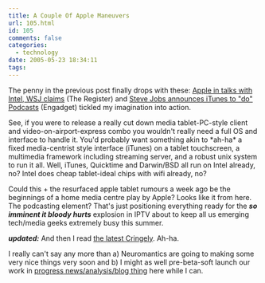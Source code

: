 ```yaml
---
title: A Couple Of Apple Maneuvers
url: 105.html
id: 105
comments: false
categories:
  - technology
date: 2005-05-23 18:34:11
tags:
---
```


The penny in the previous post finally drops with these: [Apple in talks with Intel, WSJ claims](http://go.theregister.com/feed/http://www.theregister.co.uk/2005/05/23/apple_intel/) (The Register) and [Steve Jobs announces iTunes to "do" Podcasts](http://www.engadget.com/entry/1234000027044248/) (Engadget) tickled my imagination into action.

See, if you were to release a really cut down media tablet-PC-style client and video-on-airport-express combo you wouldn't really need a full OS and interface to handle it. You'd probably want something akin to \*ah-ha\* a fixed media-centrist style interface (iTunes) on a tablet touchscreen, a multimedia framework including streaming server, and a robust unix system to run it all. Well, iTunes, Quicktime and Darwin/BSD all run on Intel already, no? Intel does cheap tablet-ideal chips with wifi already, no?

Could this + the resurfaced apple tablet rumours a week ago be the beginnings of a home media centre play by Apple? Looks like it from here. The podcasting element? That's just positioning everything ready for the **_so imminent it bloody hurts_** explosion in IPTV about to keep all us emerging tech/media geeks extremely busy this summer.

**_updated:_** And then I read [the latest Cringely](http://www.pbs.org/cringely/pulpit/pulpit20050519.html). Ah-ha.

I really can't say any more than a) Neuromantics are going to making some very nice things very soon and b) I might as well pre-beta-soft launch our work in [progress news/analysis/blog thing](http://www.neuromantics.net/news/) here while I can.